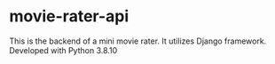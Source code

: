 # movie-rater-api
This is the backend of a mini movie rater. It utilizes Django framework.
Developed with Python 3.8.10
